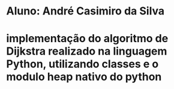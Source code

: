 # Aluno: André Casimiro da Silva

# implementação do algoritmo de Dijkstra realizado na linguagem Python, utilizando classes e o modulo heap nativo do python
